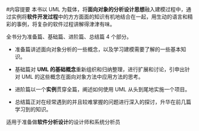 #内容提要
本书以 UML 为载体，将**面向对象的分析设计思想**融入建模过程中，通过实例将**软件开发过程**中的方方面面的知识有机地结合在一起，用生动的语言和精彩的事例，将复杂的软件过程讲解得津津有味。

全书分为准备篇、基础篇、进阶篇、总结篇 4 个部分。

- 准备篇讲述面向对象分析的一些概念，以及学习建模需要了解的一些基本知识。

- 基础篇对 **UML 的基础概念**重新组织和归纳整理，进行扩展和讨论，引申出针对 UML 的这些概念在面向对象方法中应用方法的思考。

- 进阶篇以一个**实例**贯穿全篇，阐述如何使用 UML 从头到尾地实施一个项目。

- 总结篇正对在经常遇到的并且较难掌握的问题进行深入的探讨，升华在前几篇学习到的知识。

适用于准备做**软件分析设计**的设计师和系统分析员